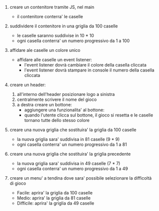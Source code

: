 
1. creare un contenitore tramite JS, nel main
    - il contenitore conterra' le caselle

2. suddividere il contenitore in una griglia da 100 caselle
    - le caselle saranno suddivise in 10 * 10
    - ogni casella conterra' un numero progressivo da 1 a 100

3. affidare ale caselle un colore unico
    - affidare alle caselle un event listener:
        - l'event listener dovrà cambiare il colore della casella cliccata
        - l'event listener dovrà stampare in console il numero della casella cliccata

4. creare un header:
    1. all'interno dell'header posizionare logo a sinistra
    2. centralmente scrivere il nome del gioco
    3. a destra creare un bottone:
        - aggiungere una funzionalita' al bottone:
        - quando l'utente clicca sul bottone, il gioco si resetta e le caselle tornano tutte dello stesso colore


<!-- BONUS -->

5. creare una nuova griglia che sostituira' la griglia da 100 caselle
    - la nuova griglia sara' suddivisa in 81 caselle (9 * 9)
    - ogni casella conterra' un numero progressivo da 1 a 81

6. creare una nuova griglia che sostituira' la griglia precedente
    - la nuova griglia sara' suddivisa in 49 caselle (7 * 7)
    - ogni casella conterra' un numero progressivo da 1 a 49

7. creare un menu' a tendina dove sara' possibile selezionare la difficoltà di gioco
    - Facile: aprira' la griglia da 100 caselle
    - Medio: aprira' la griglia da 81 caselle
    - Difficile: aprira' la griglia da 49 caselle






